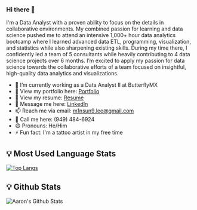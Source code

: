 ### Hi there 👋

I'm a Data Analyst with a proven ability to focus on the details in collaborative environments. My combined passion for learning and data science pushed me to attend an intensive 1,000+ hour data analytics bootcamp where I learned advanced data ETL, programming, visualization, and statistics while also sharpening existing skills. During my time there, I confidently led a team of 5 consultants while heavily contributing to 4 data science projects over 6 months. I’m excited to apply my passion for data science towards the collaborative efforts of a team focused on insightful, high-quality data analytics and visualizations.

- 🦋 I’m currently working as a Data Analyst II at ButterflyMX
- 📁 View my portfolio here: [Portfolio](https://minsung.me)
- 📝 View my resume: [Resume](Resume/Min_Aaron_Lee_Resume.pdf)
- 💬 Message me here: [LinkedIn](https://linkedin.com/in/m1nsun9)
- 📫 Reach me via email: m1nsun9.lee@gmail.com
- 📱 Call me here: (949) 484-6924
- 😄 Pronouns: He/Him
- ⚡ Fun fact: I'm a tattoo artist in my free time 

## 💡 Most Used Language Stats 

[![Top Langs](https://github-readme-stats.vercel.app/api/top-langs/?username=m1nsun9&layout=compact)](https://github.com/m1nsun9/github-readme-stats)

## 💡 Github Stats 

![Aaron's Github Stats](https://github-readme-stats.vercel.app/api?username=m1nsun9&show_icons=true&theme=dark)
